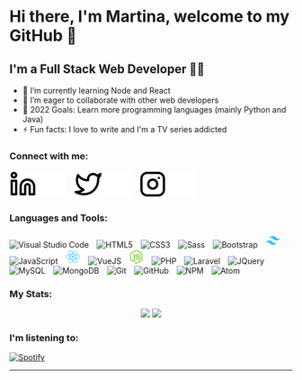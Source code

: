 # Hi there, I'm Martina, welcome to my GitHub 👋 

## I'm a Full Stack Web Developer 👩‍💻

- 🌱 I’m currently learning Node and React
- 👯 I’m eager to collaborate with other web developers
- 🥅 2022 Goals: Learn more programming languages (mainly Python and Java)
- ⚡ Fun facts: I love to write and I'm a TV series addicted

### Connect with me:

[![website](./img/linkedin-light.svg)](https://linkedin.com/in/martinalaporta#gh-light-mode-only)
[![website](./img/linkedin-dark.svg)](https://linkedin.com/in/martinalaporta#gh-dark-mode-only)
&nbsp;&nbsp;
[![website](./img/twitter-light.svg)](https://twitter.com/martinalaporta_#gh-light-mode-only)
[![website](./img/twitter-dark.svg)](https://twitter.com/martinalaporta_#gh-dark-mode-only)
&nbsp;&nbsp;
[![website](./img/instagram-light.svg)](https://instagram.com/martinalaporta.dev_#gh-light-mode-only)
[![website](./img/instagram-dark.svg)](https://instagram.com/martinalaporta.dev_#gh-dark-mode-only)

### Languages and Tools:
<p align="left">
<img alt="Visual Studio Code" width="26px" src="https://cdn.jsdelivr.net/gh/devicons/devicon/icons/vscode/vscode-original.svg" style="padding-right:10px;" />
<img alt="HTML5" width="26px" src="https://cdn.jsdelivr.net/gh/devicons/devicon/icons/html5/html5-original.svg" style="padding-right:10px;" />
<img alt="CSS3" width="26px" src="https://cdn.jsdelivr.net/gh/devicons/devicon/icons/css3/css3-original.svg" style="padding-right:10px;" />
<img alt="Sass" width="26px" src="https://cdn.jsdelivr.net/gh/devicons/devicon/icons/sass/sass-original.svg" style="padding-right:10px;" />
<img alt="Bootstrap" width="26px" src="https://cdn.jsdelivr.net/gh/devicons/devicon/icons/bootstrap/bootstrap-original.svg" style="padding-right:10px;" />
<img alt="Tailwind" width="26px" src="https://github.com/devicons/devicon/blob/master/icons/tailwindcss/tailwindcss-plain.svg" style="padding-right:10px;" />
<img alt="JavaScript" width="26px" src="https://cdn.jsdelivr.net/gh/devicons/devicon/icons/javascript/javascript-original.svg" style="padding-right:10px;" />
<img alt="ReactJS" width="26px" src="https://github.com/devicons/devicon/blob/master/icons/react/react-original.svg" style="padding-right:10px;" />
<img alt="VueJS" width="26px" src="https://cdn.jsdelivr.net/gh/devicons/devicon/icons/vuejs/vuejs-original.svg" style="padding-right:10px;" />
<img alt="NodeJS" width="26px" src="https://github.com/devicons/devicon/blob/master/icons/nodejs/nodejs-original.svg" style="padding-right:10px;" />
<img alt="PHP" width="26px" src="https://cdn.jsdelivr.net/gh/devicons/devicon/icons/php/php-original.svg" style="padding-right:10px;" />
<img alt="Laravel" width="26px" src="https://cdn.jsdelivr.net/gh/devicons/devicon/icons/laravel/laravel-plain.svg" style="padding-right:10px;" />
<img alt="JQuery" width="26px" src="https://cdn.jsdelivr.net/gh/devicons/devicon/icons/jquery/jquery-original.svg" style="padding-right:10px;" />
<img alt="MySQL" width="26px" src="https://cdn.jsdelivr.net/gh/devicons/devicon/icons/mysql/mysql-original.svg" style="padding-right:10px;" />
<img alt="MongoDB" width="26px" src="https://cdn.jsdelivr.net/gh/devicons/devicon/icons/mysql/mongodb-original-wordmark.svg" style="padding-right:10px;" />
<img alt="Git" width="26px" src="https://cdn.jsdelivr.net/gh/devicons/devicon/icons/git/git-original.svg" style="padding-right:10px;" />
<img alt="GitHub" width="26px" src="https://user-images.githubusercontent.com/3369400/139448065-39a229ba-4b06-434b-bc67-616e2ed80c8f.png" style="padding-right:10px;" />
<img alt="NPM" width="26px" src="https://cdn.jsdelivr.net/gh/devicons/devicon/icons/npm/npm-original-wordmark.svg" style="padding-right:10px;" />
<img alt="Atom" width="26px" src="https://cdn.jsdelivr.net/gh/devicons/devicon/icons/atom/atom-original.svg" style="padding-right:10px;" />
</p>

### My Stats:
<p align="center">
<img src="https://github-readme-stats.vercel.app/api/top-langs/?username=Martina-LP&langs_count=10&count_private=true&show_icons=true&theme=radical" />
<img src="https://github-readme-stats.vercel.app/api?username=Martina-LP&show_icons=true&theme=radical" />
</p>

### I'm listening to:

[![Spotify](https://novatorem-martina-lp.vercel.app/api/spotify)](https://open.spotify.com/user/31n46nhox53vw2ufg2xvzaqqnlwu)

---

[linkedin]: https://linkedin.com/in/martinalaporta
[twitter]: https://twitter.com/martinalaporta_
[instagram]: https://instagram.com/martinalaporta.dev_
